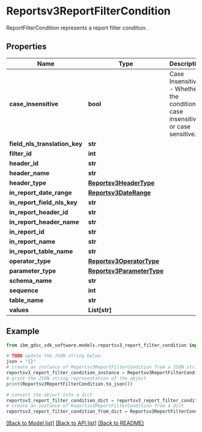 # Reportsv3ReportFilterCondition

ReportFilterCondition represents a report filter condition.

## Properties

Name | Type | Description | Notes
------------ | ------------- | ------------- | -------------
**case_insensitive** | **bool** | Case Insensitive - Whether the condition is case insensitive or case sensitive. | [optional] 
**field_nls_translation_key** | **str** |  | [optional] 
**filter_id** | **int** |  | [optional] 
**header_id** | **str** |  | [optional] 
**header_name** | **str** |  | [optional] 
**header_type** | [**Reportsv3HeaderType**](Reportsv3HeaderType.md) |  | [optional] 
**in_report_date_range** | [**Reportsv3DateRange**](Reportsv3DateRange.md) |  | [optional] 
**in_report_field_nls_key** | **str** |  | [optional] 
**in_report_header_id** | **str** |  | [optional] 
**in_report_header_name** | **str** |  | [optional] 
**in_report_id** | **str** |  | [optional] 
**in_report_name** | **str** |  | [optional] 
**in_report_table_name** | **str** |  | [optional] 
**operator_type** | [**Reportsv3OperatorType**](Reportsv3OperatorType.md) |  | [optional] 
**parameter_type** | [**Reportsv3ParameterType**](Reportsv3ParameterType.md) |  | [optional] 
**schema_name** | **str** |  | [optional] 
**sequence** | **int** |  | [optional] 
**table_name** | **str** |  | [optional] 
**values** | **List[str]** |  | [optional] 

## Example

```python
from ibm_gdsc_sdk_software.models.reportsv3_report_filter_condition import Reportsv3ReportFilterCondition

# TODO update the JSON string below
json = "{}"
# create an instance of Reportsv3ReportFilterCondition from a JSON string
reportsv3_report_filter_condition_instance = Reportsv3ReportFilterCondition.from_json(json)
# print the JSON string representation of the object
print(Reportsv3ReportFilterCondition.to_json())

# convert the object into a dict
reportsv3_report_filter_condition_dict = reportsv3_report_filter_condition_instance.to_dict()
# create an instance of Reportsv3ReportFilterCondition from a dict
reportsv3_report_filter_condition_from_dict = Reportsv3ReportFilterCondition.from_dict(reportsv3_report_filter_condition_dict)
```
[[Back to Model list]](../README.md#documentation-for-models) [[Back to API list]](../README.md#documentation-for-api-endpoints) [[Back to README]](../README.md)


